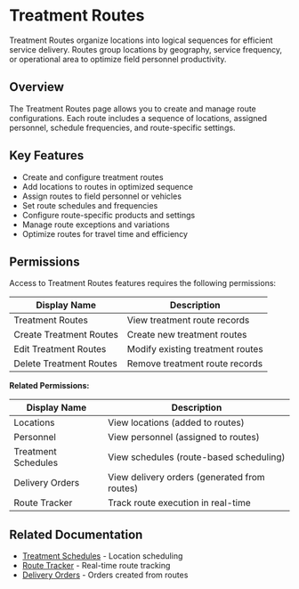 # Treatment Routes

Treatment Routes organize locations into logical sequences for efficient service delivery. Routes group locations by geography, service frequency, or operational area to optimize field personnel productivity.

## Overview

The Treatment Routes page allows you to create and manage route configurations. Each route includes a sequence of locations, assigned personnel, schedule frequencies, and route-specific settings.

## Key Features

* Create and configure treatment routes
* Add locations to routes in optimized sequence
* Assign routes to field personnel or vehicles
* Set route schedules and frequencies
* Configure route-specific products and settings
* Manage route exceptions and variations
* Optimize routes for travel time and efficiency

## Permissions

Access to Treatment Routes features requires the following permissions:

| Display Name | Description |
|--------------|-------------|
| Treatment Routes | View treatment route records |
| Create Treatment Routes | Create new treatment routes |
| Edit Treatment Routes | Modify existing treatment routes |
| Delete Treatment Routes | Remove treatment route records |

**Related Permissions:**

| Display Name | Description |
|--------------|-------------|
| Locations | View locations (added to routes) |
| Personnel | View personnel (assigned to routes) |
| Treatment Schedules | View schedules (route-based scheduling) |
| Delivery Orders | View delivery orders (generated from routes) |
| Route Tracker | Track route execution in real-time |

## Related Documentation

* [Treatment Schedules](../AreaManagement/Locations.md) - Location scheduling
* [Route Tracker](RouteTracker.md) - Real-time route tracking
* [Delivery Orders](DeliveryOrders.md) - Orders created from routes

